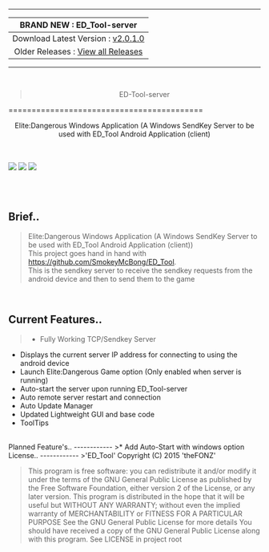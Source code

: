 -------
| BRAND NEW :  ED_Tool-server |
| :------------: |
| Download Latest Version :  [ v2.0.1.0 ](https://github.com/SmokeyMcBong/ED_Tool-server/releases/tag/v2.0.1.0)  |
| Older Releases : [ View all Releases ](https://github.com/SmokeyMcBong/ED_Tool-server/releases) |

-------
<br />

><center>ED-Tool-server</center>
==========================================
<center>Elite:Dangerous Windows Application (A Windows SendKey Server to be used with ED_Tool Android Application (client)</center>

<br />
<br />

![](http://i.imgur.com/pEJindH.png)
![](http://i.imgur.com/FaLuVLr.png)
![](http://i.imgur.com/klOfO0e.png) 


<br />
<br />

Brief..
------------

>Elite:Dangerous Windows Application (A Windows SendKey Server to be used with ED_Tool Android Application (client))  
This project goes hand in hand with https://github.com/SmokeyMcBong/ED_Tool.  
This is the sendkey server to receive the sendkey requests from the android device and then to send them to the game

<br />

Current Features..
------------
>* Fully Working TCP/Sendkey Server
* Displays the current server IP address for connecting to using the android device
* Launch Elite:Dangerous Game option (Only enabled when server is running)
* Auto-start the server upon running ED_Tool-server
* Auto remote server restart and connection
* Auto Update Manager 
* Updated Lightweight GUI and base code
* ToolTips


<br />
Planned Feature's..
------------
>* Add Auto-Start with windows option


<br />
License..
------------
>'ED_Tool'  
Copyright (C) 2015  'theFONZ'

>This program is free software: you can redistribute it and/or modify
 it under the terms of the GNU General Public License as published by
 the Free Software Foundation, either version 2 of the License, or
 any later version. 
 This program is distributed in the hope that it will be useful
 but WITHOUT ANY WARRANTY; without even the implied warranty of
 MERCHANTABILITY or FITNESS FOR A PARTICULAR PURPOSE
 See the GNU General Public License for more details
 You should have received a copy of the GNU General Public License
 along with this program. See LICENSE in project root
